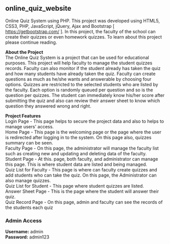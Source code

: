 # <h2>online_quiz_website</h2>
Online Quiz System using PHP. This project was developed using HTML5, CSS3, PHP, JavaScript, jQuery, Ajax and Bootstrap [ https://getbootstrap.com/ ]. In this project, the faculty of the school can create their quizzes or even homework quizzes. To learn about this project please continue reading.

<b>About the Project</b></br>
The Online Quiz System is a project that can be used for educational purposes. This project will help faculty to manage the student quizzes records. Faculty can also monitor if the student already has taken the quiz and how many students have already taken the quiz. Faculty can create questions as much as he/she wants and answerable by choosing four options. Quizzes are restricted to the selected students who are listed by the faculty. Each option is randomly queued per question and so is the question per quizzes. The student can immediately know his/her score after submitting the quiz and also can review their answer sheet to know which question they answered wrong and right.</br>

<b>Project Features</b></br>
Login Page - This page helps to secure the project data and also to helps to manage users' access.</br>
Home Page - This page is the welcoming page or the page where the user is redirected after logging in to the system. On this page also, quizzes summary can be seen.</br>
Faculty Page - On this page, the administrator will manage the faculty list such as creating new and updating and deleting data of the faculty.</br>
Student Page - At this. page, both faculty, and administrator can manage this page. This is where student data are listed and being managed.</br>
Quiz List for Faculty - This page is where can faculty create quizzes and add students who can take the quiz. On this page, the Administrator can also manage quizzes.</br>
Quiz List for Student - This page where student quizzes are listed.</br>
Answer Sheet Page - This is the page where the student will answer their quiz.</br>
Quiz Record Page - On this page, admin and faculty can see the records of the students each quiz</br>

<h3>Admin Access</h3>
<b>Username:</b> admin</br>
<b>Password:</b> admin123</br>
